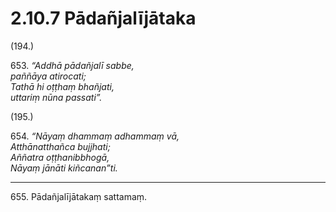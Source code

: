 # 2.10.7 Pādañjalījātaka

(194.)

653\. _“Addhā pādañjalī sabbe,_  
_paññāya atirocati;_  
_Tathā hi oṭṭhaṃ bhañjati,_  
_uttariṃ nūna passati”._  

(195.)

654\. _“Nāyaṃ dhammaṃ adhammaṃ vā,_  
_Atthānatthañca bujjhati;_  
_Aññatra oṭṭhanibbhogā,_  
_Nāyaṃ jānāti kiñcanan”ti._  

---

655\. Pādañjalījātakaṃ sattamaṃ.
